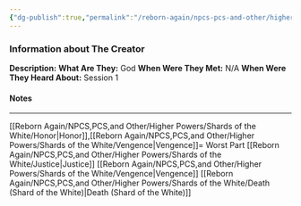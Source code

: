 ```yaml
---
{"dg-publish":true,"permalink":"/reborn-again/npcs-pcs-and-other/higher-powers/shards-of-the-white/the-creator/"}
---
```


### Information about The Creator
**Description:** 
**What Are They:** God
**When Were They Met:** N/A
**When Were They Heard About:** Session 1

#### Notes
---
[[Reborn Again/NPCS,PCS,and Other/Higher Powers/Shards of the White/Honor\|Honor]],[[Reborn Again/NPCS,PCS,and Other/Higher Powers/Shards of the White/Vengence\|Vengence]]= Worst Part
[[Reborn Again/NPCS,PCS,and Other/Higher Powers/Shards of the White/Justice\|Justice]]
[[Reborn Again/NPCS,PCS,and Other/Higher Powers/Shards of the White/Vengence\|Vengence]]
[[Reborn Again/NPCS,PCS,and Other/Higher Powers/Shards of the White/Death (Shard of the White)\|Death (Shard of the White)]]


